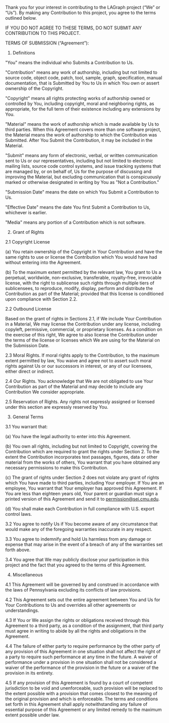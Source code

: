 
Thank you for your interest in contributing to the LAGraph project (“We” or
“Us”).  By making any Contribution to this project, you agree to the terms
outlined below.

IF YOU DO NOT AGREE TO THESE TERMS, DO NOT SUBMIT ANY CONTRIBUTION TO THIS
PROJECT.


TERMS OF SUBMISSION (“Agreement”):

1. Definitions

"You" means the individual who Submits a Contribution to Us.

"Contribution" means any work of authorship, including but not limited to source
code, object code, patch, tool, sample, graph, specification, manual
documentation, that is Submitted by You to Us in which You own or assert
ownership of the Copyright.

"Copyright" means all rights protecting works of authorship owned or controlled
by You, including copyright, moral and neighboring rights, as appropriate, for
the full term of their existence including any extensions by You.

"Material" means the work of authorship which is made available by Us to third
parties. When this Agreement covers more than one software project, the Material
means the work of authorship to which the Contribution was Submitted. After You
Submit the Contribution, it may be included in the Material.

"Submit" means any form of electronic, verbal, or written communication sent to
Us or our representatives, including but not limited to electronic mailing
lists, source code control systems, and issue tracking systems that are managed
by, or on behalf of, Us for the purpose of discussing and improving the
Material, but excluding communication that is conspicuously marked or otherwise
designated in writing by You as "Not a Contribution."

"Submission Date" means the date on which You Submit a Contribution to Us.

"Effective Date" means the date You first Submit a Contribution to Us, whichever
is earlier.

"Media" means any portion of a Contribution which is not software.


2. Grant of Rights

2.1 Copyright License

(a) You retain ownership of the Copyright in Your Contribution and have the same
rights to use or license the Contribution which You would have had without
entering into the Agreement.

(b) To the maximum extent permitted by the relevant law, You grant to Us a
perpetual, worldwide, non-exclusive, transferable, royalty-free, irrevocable
license, with the right to sublicense such rights through multiple tiers of
sublicensees, to reproduce, modify, display, perform and distribute the
Contribution as part of the Material; provided that this license is conditioned
upon compliance with Section 2.2.

2.2 Outbound License

Based on the grant of rights in Sections 2.1, if We include Your Contribution in
a Material, We may license the Contribution under any license, including
copyleft, permissive, commercial, or proprietary licenses. As a condition on the
exercise of this right, We agree to also license the Contribution under the
terms of the license or licenses which We are using for the Material on the
Submission Date.

2.3 Moral Rights. If moral rights apply to the Contribution, to the maximum
extent permitted by law, You waive and agree not to assert such moral rights
against Us or our successors in interest, or any of our licensees, either direct
or indirect.

2.4 Our Rights. You acknowledge that We are not obligated to use Your
Contribution as part of the Material and may decide to include any Contribution
We consider appropriate.

2.5 Reservation of Rights. Any rights not expressly assigned or licensed under
this section are expressly reserved by You.


3. General Terms

3.1 You warrant that:

(a) You have the legal authority to enter into this Agreement.

(b) You own all rights, including but not limited to Copyright, covering the
Contribution which are required to grant the rights under Section 2.  To the
extent the Contribution incorporates text passages, figures, data or other
material from the works of others, You warrant that you have obtained any
necessary permissions to make this Contribution.

(c) The grant of rights under Section 2 does not violate any grant of rights
which You have made to third parties, including Your employer. If You are an
employee, You warrant that Your employer has approved this Agreement. If You are
less than eighteen years old, Your parent or guardian must sign a printed
version of this Agreement and send it to permission@sei.cmu.edu.

(d) You shall make each Contribution in full compliance with U.S. export control
laws.

3.2 You agree to notify Us if You become aware of any circumstance that would
make any of the foregoing warranties inaccurate in any respect.

3.3 You agree to indemnify and hold Us harmless from any damage or expense that
may arise in the event of a breach of any of the warranties set forth above.

3.4 You agree that We may publicly disclose your participation in this project
and the fact that you agreed to the terms of this Agreement.


4. Miscellaneous

4.1 This Agreement will be governed by and construed in accordance with the laws
of Pennsylvania excluding its conflicts of law provisions.

4.2 This Agreement sets out the entire agreement between You and Us for Your
Contributions to Us and overrides all other agreements or understandings.

4.3 If You or We assign the rights or obligations received through this
Agreement to a third party, as a condition of the assignment, that third party
must agree in writing to abide by all the rights and obligations in the
Agreement.

4.4 The failure of either party to require performance by the other party of any
provision of this Agreement in one situation shall not affect the right of a
party to require such performance at any time in the future. A waiver of
performance under a provision in one situation shall not be considered a waiver
of the performance of the provision in the future or a waiver of the provision
in its entirety.

4.5 If any provision of this Agreement is found by a court of competent
jurisdiction to be void and unenforceable, such provision will be replaced to
the extent possible with a provision that comes closest to the meaning of the
original provision and which is enforceable. The terms and conditions set forth
in this Agreement shall apply notwithstanding any failure of essential purpose
of this Agreement or any limited remedy to the maximum extent possible under
law.

